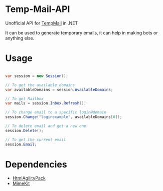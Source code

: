 # Temp-Mail-API
Unofficial API for [TempMail](https://temp-mail.org) in .NET

It can be used to generate temporary emails, it can help in making bots or anything else.

# Usage
```csharp

var session = new Session();

// To get the available domains
var availableDomains = session.AvailableDomains;

// To get Mailbox
var mails = session.Inbox.Refresh();

// To change email to a specific login@domain
session.Change("loginexample", availableDomains[0]);

// To delete email and get a new one
session.Delete();

// To get the current email
session.Email;

```

# Dependencies
* [HtmlAgilityPack](https://www.nuget.org/packages/HtmlAgilityPack)
* [MimeKit](https://www.nuget.org/packages/MimeKit)
